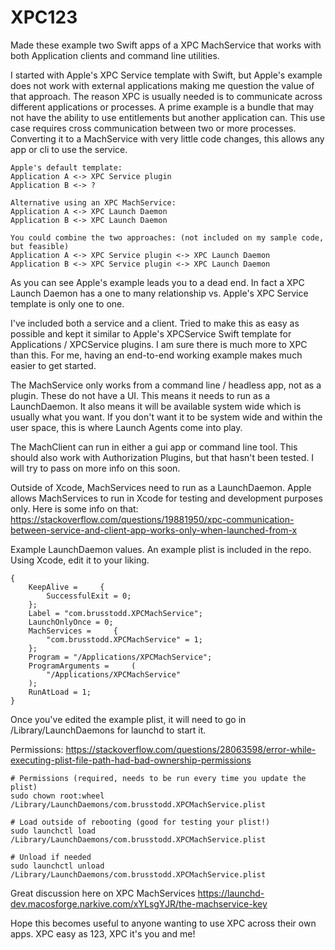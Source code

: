 # XPC123

Made these example two Swift apps of a XPC MachService that works with both Application clients and command line utilities. 

I started with Apple's XPC Service template with Swift, but Apple's example does not work with external applications making me question the value of that approach. The reason XPC is usually needed is to communicate across different applications or processes. A prime example is a bundle that may not have the ability to use entitlements but another application can. This use case requires cross communication between two or more processes. Converting it to a MachService with very little code changes, this allows any app or cli to use the service.

```
Apple's default template:
Application A <-> XPC Service plugin
Application B <-> ?
```


```
Alternative using an XPC MachService:
Application A <-> XPC Launch Daemon 
Application B <-> XPC Launch Daemon 
```

```
You could combine the two approaches: (not included on my sample code, but feasible)
Application A <-> XPC Service plugin <-> XPC Launch Daemon
Application B <-> XPC Service plugin <-> XPC Launch Daemon
```

As you can see Apple's example leads you to a dead end. In fact a XPC Launch Daemon has a one to many relationship vs. Apple's XPC Service template is only one to one.

I've included both a service and a client. Tried to make this as easy as possible and kept it similar to Apple's XPCService Swift template for Applications / XPCService plugins. I am sure there is much more to XPC than this. For me, having an end-to-end working example makes much easier to get started.

The MachService only works from a command line / headless app, not as a plugin. These do not have a UI. This means it needs to run as a LaunchDaemon. It also means it will be available system wide which is usually what you want. If you don't want it to be system wide and within the user space, this is where Launch Agents come into play.

The MachClient can run in either a gui app or command line tool. This should also work with Authorization Plugins, but that hasn't been tested. I will try to pass on more info on this soon.

Outside of Xcode, MachServices need to run as a LaunchDaemon. Apple allows MachServices to run in Xcode for testing and development purposes only. Here is some info on that: https://stackoverflow.com/questions/19881950/xpc-communication-between-service-and-client-app-works-only-when-launched-from-x

Example LaunchDaemon values. An example plist is included in the repo. Using Xcode, edit it to your liking.

```
{
    KeepAlive =     {
        SuccessfulExit = 0;
    };
    Label = "com.brusstodd.XPCMachService";
    LaunchOnlyOnce = 0;
    MachServices =     {
        "com.brusstodd.XPCMachService" = 1;
    };
    Program = "/Applications/XPCMachService";
    ProgramArguments =     (
        "/Applications/XPCMachService"
    );
    RunAtLoad = 1;
}
```


Once you've edited the example plist, it will need to go in /Library/LaunchDaemons for launchd to start it. 

Permissions:
https://stackoverflow.com/questions/28063598/error-while-executing-plist-file-path-had-bad-ownership-permissions

```
# Permissions (required, needs to be run every time you update the plist)
sudo chown root:wheel /Library/LaunchDaemons/com.brusstodd.XPCMachService.plist

# Load outside of rebooting (good for testing your plist!)
sudo launchctl load /Library/LaunchDaemons/com.brusstodd.XPCMachService.plist

# Unload if needed 
sudo launchctl unload /Library/LaunchDaemons/com.brusstodd.XPCMachService.plist
```

Great discussion here on XPC MachServices
https://launchd-dev.macosforge.narkive.com/xYLsgYJR/the-machservice-key

Hope this becomes useful to anyone wanting to use XPC across their own apps.
XPC easy as 123, XPC it's you and me!


